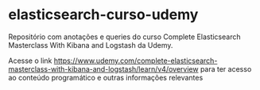# elasticsearch-curso-udemy

Repositório com anotações e queries do curso Complete Elasticsearch Masterclass With Kibana and Logstash da Udemy.

Acesse o link https://www.udemy.com/complete-elasticsearch-masterclass-with-kibana-and-logstash/learn/v4/overview para ter acesso ao conteúdo programático e outras informações relevantes
